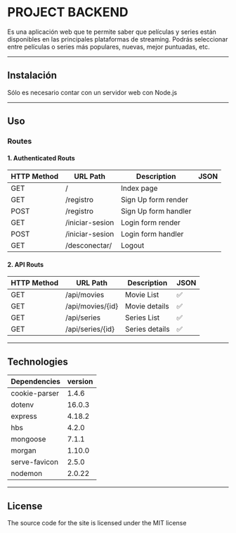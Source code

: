 # PROJECT BACKEND

Es una aplicación web que te permite saber que películas y series están disponibles en las principales plataformas de streaming. Podrás seleccionar entre películas o series más populares, nuevas, mejor puntuadas, etc.

---

## Instalación

Sólo es necesario contar con un servidor web con Node.js

---

## Uso

### Routes

#### 1. Authenticated Routs

| HTTP Method | URL Path        | Description          | JSON |
| ----------- | --------------- | -------------------- | ---- |
| GET         | /               | Index page           |      |
| GET         | /registro       | Sign Up form render  |      |
| POST        | /registro       | Sign Up form handler |      |
| GET         | /iniciar-sesion | Login form render    |      |
| POST        | /iniciar-sesion | Login form handler   |      |
| GET         | /desconectar/   | Logout               |      |

#### 2. API Routs

| HTTP Method | URL Path         | Description    | JSON |
| ----------- | ---------------- | -------------- | ---- |
| GET         | /api/movies      | Movie List     | ✅   |
| GET         | /api/movies/{id} | Movie details  | ✅   |
| GET         | /api/series      | Series List    | ✅   |
| GET         | /api/series/{id} | Series details | ✅   |

---

## Technologies

| Dependencies  | version |
| ------------- | ------- |
| cookie-parser | 1.4.6   |
| dotenv        | 16.0.3  |
| express       | 4.18.2  |
| hbs           | 4.2.0   |
| mongoose      | 7.1.1   |
| morgan        | 1.10.0  |
| serve-favicon | 2.5.0   |
| nodemon       | 2.0.22  |

---

## License

The source code for the site is licensed under the MIT license
